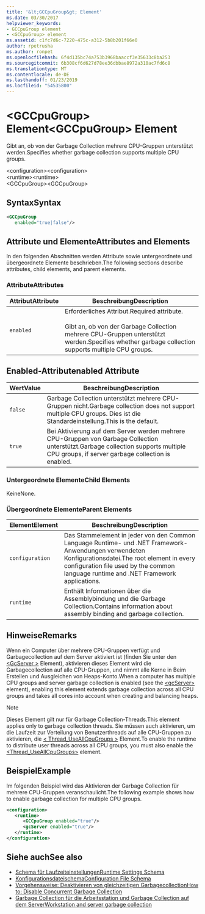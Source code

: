```yaml
---
title: '&lt;GCCpuGroup&gt; Element'
ms.date: 03/30/2017
helpviewer_keywords:
- GCCpuGroup element
- <GCCpuGroup> element
ms.assetid: c1fc7d6c-7220-475c-a312-5b8b201f66e0
author: rpetrusha
ms.author: ronpet
ms.openlocfilehash: 6f4d135bc74a753b3968baaccf3e35633c8ba253
ms.sourcegitcommit: 6b308cf6d627d78ee36dbbae8972a310ac7fd6c8
ms.translationtype: MT
ms.contentlocale: de-DE
ms.lasthandoff: 01/23/2019
ms.locfileid: "54535800"
---
```

# <a name="ltgccpugroupgt-element"></a><span data-ttu-id="40f64-102">&lt;GCCpuGroup&gt; Element</span><span class="sxs-lookup"><span data-stu-id="40f64-102">&lt;GCCpuGroup&gt; Element</span></span>
<span data-ttu-id="40f64-103">Gibt an, ob von der Garbage Collection mehrere CPU-Gruppen unterstützt werden.</span><span class="sxs-lookup"><span data-stu-id="40f64-103">Specifies whether garbage collection supports multiple CPU groups.</span></span>  
  
 <span data-ttu-id="40f64-104">\<configuration></span><span class="sxs-lookup"><span data-stu-id="40f64-104">\<configuration></span></span>  
<span data-ttu-id="40f64-105">\<runtime></span><span class="sxs-lookup"><span data-stu-id="40f64-105">\<runtime></span></span>  
<span data-ttu-id="40f64-106">\<GCCpuGroup></span><span class="sxs-lookup"><span data-stu-id="40f64-106">\<GCCpuGroup></span></span>  
  
## <a name="syntax"></a><span data-ttu-id="40f64-107">Syntax</span><span class="sxs-lookup"><span data-stu-id="40f64-107">Syntax</span></span>  
  
```xml  
<GCCpuGroup    
   enabled="true|false"/>  
```  
  
## <a name="attributes-and-elements"></a><span data-ttu-id="40f64-108">Attribute und Elemente</span><span class="sxs-lookup"><span data-stu-id="40f64-108">Attributes and Elements</span></span>  
 <span data-ttu-id="40f64-109">In den folgenden Abschnitten werden Attribute sowie untergeordnete und übergeordnete Elemente beschrieben.</span><span class="sxs-lookup"><span data-stu-id="40f64-109">The following sections describe attributes, child elements, and parent elements.</span></span>  
  
### <a name="attributes"></a><span data-ttu-id="40f64-110">Attribute</span><span class="sxs-lookup"><span data-stu-id="40f64-110">Attributes</span></span>  
  
|<span data-ttu-id="40f64-111">Attribut</span><span class="sxs-lookup"><span data-stu-id="40f64-111">Attribute</span></span>|<span data-ttu-id="40f64-112">Beschreibung</span><span class="sxs-lookup"><span data-stu-id="40f64-112">Description</span></span>|  
|---------------|-----------------|  
|`enabled`|<span data-ttu-id="40f64-113">Erforderliches Attribut.</span><span class="sxs-lookup"><span data-stu-id="40f64-113">Required attribute.</span></span><br /><br /> <span data-ttu-id="40f64-114">Gibt an, ob von der Garbage Collection mehrere CPU-Gruppen unterstützt werden.</span><span class="sxs-lookup"><span data-stu-id="40f64-114">Specifies whether garbage collection supports multiple CPU groups.</span></span>|  
  
## <a name="enabled-attribute"></a><span data-ttu-id="40f64-115">Enabled-Attribut</span><span class="sxs-lookup"><span data-stu-id="40f64-115">enabled Attribute</span></span>  
  
|<span data-ttu-id="40f64-116">Wert</span><span class="sxs-lookup"><span data-stu-id="40f64-116">Value</span></span>|<span data-ttu-id="40f64-117">Beschreibung</span><span class="sxs-lookup"><span data-stu-id="40f64-117">Description</span></span>|  
|-----------|-----------------|  
|`false`|<span data-ttu-id="40f64-118">Garbage Collection unterstützt mehrere CPU-Gruppen nicht.</span><span class="sxs-lookup"><span data-stu-id="40f64-118">Garbage collection does not support multiple CPU groups.</span></span> <span data-ttu-id="40f64-119">Dies ist die Standardeinstellung.</span><span class="sxs-lookup"><span data-stu-id="40f64-119">This is the default.</span></span>|  
|`true`|<span data-ttu-id="40f64-120">Bei Aktivierung auf dem Server werden mehrere CPU-Gruppen von Garbage Collection unterstützt.</span><span class="sxs-lookup"><span data-stu-id="40f64-120">Garbage collection supports multiple CPU groups, if server garbage collection is enabled.</span></span>|  
  
### <a name="child-elements"></a><span data-ttu-id="40f64-121">Untergeordnete Elemente</span><span class="sxs-lookup"><span data-stu-id="40f64-121">Child Elements</span></span>  
 <span data-ttu-id="40f64-122">Keine</span><span class="sxs-lookup"><span data-stu-id="40f64-122">None.</span></span>  
  
### <a name="parent-elements"></a><span data-ttu-id="40f64-123">Übergeordnete Elemente</span><span class="sxs-lookup"><span data-stu-id="40f64-123">Parent Elements</span></span>  
  
|<span data-ttu-id="40f64-124">Element</span><span class="sxs-lookup"><span data-stu-id="40f64-124">Element</span></span>|<span data-ttu-id="40f64-125">Beschreibung</span><span class="sxs-lookup"><span data-stu-id="40f64-125">Description</span></span>|  
|-------------|-----------------|  
|`configuration`|<span data-ttu-id="40f64-126">Das Stammelement in jeder von den Common Language Runtime- und .NET Framework-Anwendungen verwendeten Konfigurationsdatei.</span><span class="sxs-lookup"><span data-stu-id="40f64-126">The root element in every configuration file used by the common language runtime and .NET Framework applications.</span></span>|  
|`runtime`|<span data-ttu-id="40f64-127">Enthält Informationen über die Assemblybindung und die Garbage Collection.</span><span class="sxs-lookup"><span data-stu-id="40f64-127">Contains information about assembly binding and garbage collection.</span></span>|  
  
## <a name="remarks"></a><span data-ttu-id="40f64-128">Hinweise</span><span class="sxs-lookup"><span data-stu-id="40f64-128">Remarks</span></span>  
 <span data-ttu-id="40f64-129">Wenn ein Computer über mehrere CPU-Gruppen verfügt und Garbagecollection auf dem Server aktiviert ist (finden Sie unter den [ \<GcServer >](../../../../../docs/framework/configure-apps/file-schema/runtime/gcserver-element.md) Element), aktivieren dieses Element wird die Garbagecollection auf alle CPU-Gruppen, und nimmt alle Kerne in Beim Erstellen und Ausgleichen von Heaps-Konto.</span><span class="sxs-lookup"><span data-stu-id="40f64-129">When a computer has multiple CPU groups and server garbage collection is enabled (see the [\<gcServer>](../../../../../docs/framework/configure-apps/file-schema/runtime/gcserver-element.md) element), enabling this element extends garbage collection across all CPU groups and takes all cores into account when creating and balancing heaps.</span></span>  
  
> [!NOTE]
>  <span data-ttu-id="40f64-130">Dieses Element gilt nur für Garbage Collection-Threads.</span><span class="sxs-lookup"><span data-stu-id="40f64-130">This element applies only to garbage collection threads.</span></span> <span data-ttu-id="40f64-131">Sie müssen auch aktivieren, um die Laufzeit zur Verteilung von Benutzerthreads auf alle CPU-Gruppen zu aktivieren, die [< Thread_UseAllCpuGroups >](../../../../../docs/framework/configure-apps/file-schema/runtime/thread-useallcpugroups-element.md) Element.</span><span class="sxs-lookup"><span data-stu-id="40f64-131">To enable the runtime to distribute user threads across all CPU groups, you must also enable the [<Thread_UseAllCpuGroups>](../../../../../docs/framework/configure-apps/file-schema/runtime/thread-useallcpugroups-element.md) element.</span></span>  
  
## <a name="example"></a><span data-ttu-id="40f64-132">Beispiel</span><span class="sxs-lookup"><span data-stu-id="40f64-132">Example</span></span>  
 <span data-ttu-id="40f64-133">Im folgenden Beispiel wird das Aktivieren der Garbage Collection für mehrere CPU-Gruppen veranschaulicht.</span><span class="sxs-lookup"><span data-stu-id="40f64-133">The following example shows how to enable garbage collection for multiple CPU groups.</span></span>  
  
```xml  
<configuration>  
   <runtime>  
      <GCCpuGroup enabled="true"/>  
      <gcServer enabled="true"/>  
   </runtime>  
</configuration>  
```  
  
## <a name="see-also"></a><span data-ttu-id="40f64-134">Siehe auch</span><span class="sxs-lookup"><span data-stu-id="40f64-134">See also</span></span>
- [<span data-ttu-id="40f64-135">Schema für Laufzeiteinstellungen</span><span class="sxs-lookup"><span data-stu-id="40f64-135">Runtime Settings Schema</span></span>](../../../../../docs/framework/configure-apps/file-schema/runtime/index.md)
- [<span data-ttu-id="40f64-136">Konfigurationsdateischema</span><span class="sxs-lookup"><span data-stu-id="40f64-136">Configuration File Schema</span></span>](../../../../../docs/framework/configure-apps/file-schema/index.md)
- [<span data-ttu-id="40f64-137">Vorgehensweise: Deaktivieren von gleichzeitigen Garbagecollection</span><span class="sxs-lookup"><span data-stu-id="40f64-137">How to: Disable Concurrent Garbage Collection</span></span>](https://msdn.microsoft.com/library/ba2c6c67-5778-497c-9fac-5f793b5500c7)
- [<span data-ttu-id="40f64-138">Garbage Collection für die Arbeitsstation und Garbage Collection auf dem Server</span><span class="sxs-lookup"><span data-stu-id="40f64-138">Workstation and server garbage collection</span></span>](../../../../../docs/standard/garbage-collection/fundamentals.md#workstation_and_server_garbage_collection)
